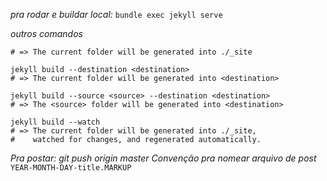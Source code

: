 *pra rodar e buildar local:*
`bundle exec jekyll serve`

*outros comandos*
```jekyll build
# => The current folder will be generated into ./_site

jekyll build --destination <destination>
# => The current folder will be generated into <destination>

jekyll build --source <source> --destination <destination>
# => The <source> folder will be generated into <destination>

jekyll build --watch
# => The current folder will be generated into ./_site,
#    watched for changes, and regenerated automatically.
```

*Pra postar: git push origin master*
*Convenção pra nomear arquivo de post*
`YEAR-MONTH-DAY-title.MARKUP`